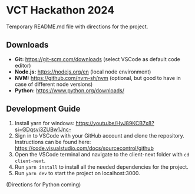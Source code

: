 # VCT Hackathon 2024

Temporary README.md file with directions for the project.

## Downloads

- **Git:** https://git-scm.com/downloads (select VSCode as default code editor)
- **Node.js:** https://nodejs.org/en (local node environment)
- **NVM:** https://github.com/nvm-sh/nvm (optional, but good to have in case of different node versions)
- **Python:** https://www.python.org/downloads/

## Development Guide

1. Install yarn for windows: https://youtu.be/HyJ89KCB7x8?si=GDqsvi3ZUBw1Jnc-
2. Sign in to VSCode with your GitHub account and clone the repository. Instructions can be found here: https://code.visualstudio.com/docs/sourcecontrol/github
3. Open the VSCode terminal and navigate to the client-next folder with `cd client-next`.
4. Run `yarn install` to install all the needed dependencies for the project.
5. Run `yarn dev` to start the project on localhost:3000.

(Directions for Python coming)
